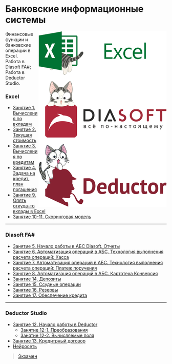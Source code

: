 # Банковские информационные системы

<img src="https://github.com/Cat-in-box/FA/blob/png/git%20bis.png" align="right" width=400 height=547/>

Финансовые функции и банковские операции в Excel.       
Работа в Diasoft FA#; Работа в Deductor Studio.

### Excel
* [Занятие 1. Вычисления по вкладам](https://github.com/Cat-in-box/FA/tree/2/2%20%D0%BA%D1%83%D1%80%D1%81/%D0%91%D0%98%D0%A1/%D0%97%D0%B0%D0%BD%D1%8F%D1%82%D0%B8%D0%B5%201)
* [Занятие 2. Текущая стоимость](https://github.com/Cat-in-box/FA/tree/2/2%20%D0%BA%D1%83%D1%80%D1%81/%D0%91%D0%98%D0%A1/%D0%97%D0%B0%D0%BD%D1%8F%D1%82%D0%B8%D0%B5%202)
* [Занятие 3. Вычисления по кредитам](https://github.com/Cat-in-box/FA/tree/2/2%20%D0%BA%D1%83%D1%80%D1%81/%D0%91%D0%98%D0%A1/%D0%97%D0%B0%D0%BD%D1%8F%D1%82%D0%B8%D0%B5%203)
* [Занятие 4. Задача на кредит, план погашения](https://github.com/Cat-in-box/FA/tree/2/2%20%D0%BA%D1%83%D1%80%D1%81/%D0%91%D0%98%D0%A1/%D0%97%D0%B0%D0%BD%D1%8F%D1%82%D0%B8%D0%B5%204)
* [Занятие 9. Опять откуда-то вклады в Excel](https://github.com/Cat-in-box/FA/tree/2/2%20%D0%BA%D1%83%D1%80%D1%81/%D0%91%D0%98%D0%A1/%D0%97%D0%B0%D0%BD%D1%8F%D1%82%D0%B8%D0%B5%209)
* [Занятие 10-11. Скоринговая модель](https://github.com/Cat-in-box/FA/tree/2/2%20%D0%BA%D1%83%D1%80%D1%81/%D0%91%D0%98%D0%A1/%D0%97%D0%B0%D0%BD%D1%8F%D1%82%D0%B8%D0%B5%2010-11)
____
### Diasoft FA#
* [Занятие 5. Начало работы в АБС Diasoft. Отчеты](https://github.com/Cat-in-box/FA/tree/2/2%20%D0%BA%D1%83%D1%80%D1%81/%D0%91%D0%98%D0%A1/%D0%97%D0%B0%D0%BD%D1%8F%D1%82%D0%B8%D0%B5%205)
* [Занятие 6. Автоматизация операций в АБС. Технология выполнения расчета операций: Касса](https://github.com/Cat-in-box/FA/tree/2/2%20%D0%BA%D1%83%D1%80%D1%81/%D0%91%D0%98%D0%A1/%D0%97%D0%B0%D0%BD%D1%8F%D1%82%D0%B8%D0%B5%206)
* [Занятие 7. Автоматизация операций в АБС. Технология выполнения расчета операций: Платеж поручения](https://github.com/Cat-in-box/FA/tree/2/2%20%D0%BA%D1%83%D1%80%D1%81/%D0%91%D0%98%D0%A1/%D0%97%D0%B0%D0%BD%D1%8F%D1%82%D0%B8%D0%B5%207)
* [Занятие 8. Автоматизация операций в АБС. Картотека Конверсия](https://github.com/Cat-in-box/FA/tree/2/2%20%D0%BA%D1%83%D1%80%D1%81/%D0%91%D0%98%D0%A1/%D0%97%D0%B0%D0%BD%D1%8F%D1%82%D0%B8%D0%B5%208)
* [Занятие 14. Депозиты](https://github.com/Cat-in-box/FA/tree/2/2%20%D0%BA%D1%83%D1%80%D1%81/%D0%91%D0%98%D0%A1/%D0%97%D0%B0%D0%BD%D1%8F%D1%82%D0%B8%D0%B5%2014)
* [Занятие 15. Ссудные операции](https://github.com/Cat-in-box/FA/tree/2/2%20%D0%BA%D1%83%D1%80%D1%81/%D0%91%D0%98%D0%A1/%D0%97%D0%B0%D0%BD%D1%8F%D1%82%D0%B8%D0%B5%2015)
* [Занятие 16. Резервы](https://github.com/Cat-in-box/FA/tree/2/2%20%D0%BA%D1%83%D1%80%D1%81/%D0%91%D0%98%D0%A1/%D0%97%D0%B0%D0%BD%D1%8F%D1%82%D0%B8%D0%B5%2016)
* [Занятие 17. Обеспечение кредита](https://github.com/Cat-in-box/FA/tree/2/2%20%D0%BA%D1%83%D1%80%D1%81/%D0%91%D0%98%D0%A1/%D0%97%D0%B0%D0%BD%D1%8F%D1%82%D0%B8%D0%B5%2017)
____
### Deductor Studio
* [Занятие 12. Начало работы в Deductor](https://github.com/Cat-in-box/FA/tree/2/2%20%D0%BA%D1%83%D1%80%D1%81/%D0%91%D0%98%D0%A1/%D0%97%D0%B0%D0%BD%D1%8F%D1%82%D0%B8%D0%B5%2012)
  * [Занятие 12-1. Преобразования](https://github.com/Cat-in-box/FA/tree/2/2%20%D0%BA%D1%83%D1%80%D1%81/%D0%91%D0%98%D0%A1/%D0%97%D0%B0%D0%BD%D1%8F%D1%82%D0%B8%D0%B5%2012/%D0%A7%D0%B0%D1%81%D1%82%D1%8C%2012-1)
  * [Занятие 12-2. Вычисляемые поля](https://github.com/Cat-in-box/FA/tree/2/2%20%D0%BA%D1%83%D1%80%D1%81/%D0%91%D0%98%D0%A1/%D0%97%D0%B0%D0%BD%D1%8F%D1%82%D0%B8%D0%B5%2012/%D0%A7%D0%B0%D1%81%D1%82%D1%8C%2012-2)
* [Занятие 13. Кредитрный договор](https://github.com/Cat-in-box/FA/tree/2/2%20%D0%BA%D1%83%D1%80%D1%81/%D0%91%D0%98%D0%A1/%D0%97%D0%B0%D0%BD%D1%8F%D1%82%D0%B8%D0%B5%2013)
* [Нейросеть](https://github.com/Cat-in-box/FA/tree/2/2%20%D0%BA%D1%83%D1%80%D1%81/%D0%91%D0%98%D0%A1/%D0%9D%D0%B5%D0%B9%D1%80%D0%BE%D1%81%D0%B5%D1%82%D1%8C)

> [Экзамен](https://github.com/Cat-in-box/FA/tree/2/2%20%D0%BA%D1%83%D1%80%D1%81/%D0%91%D0%98%D0%A1/%D0%AD%D0%BA%D0%B7%D0%B0%D0%BC%D0%B5%D0%BD)
